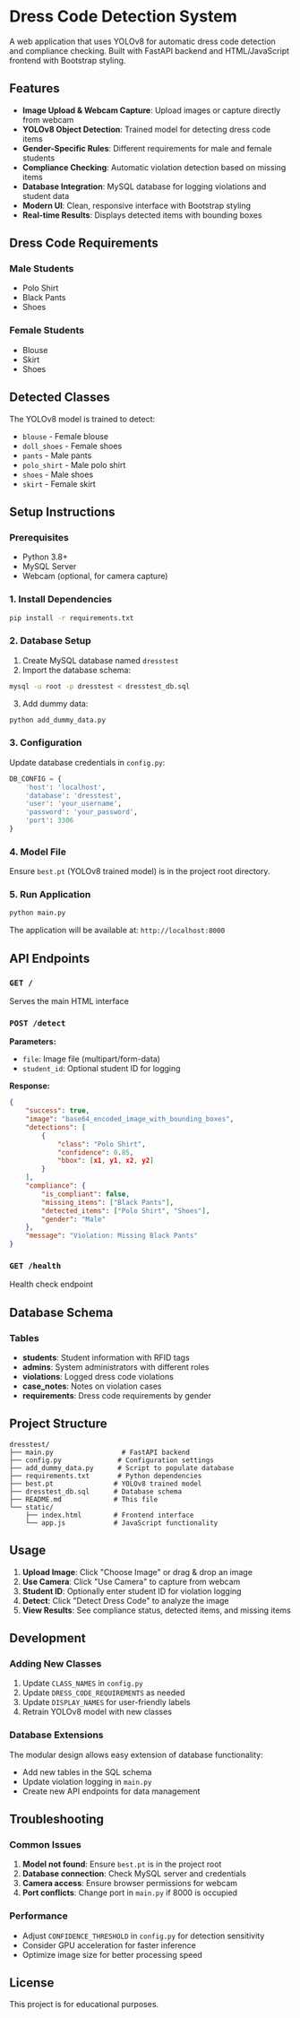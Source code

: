 # Dress Code Detection System

A web application that uses YOLOv8 for automatic dress code detection and compliance checking. Built with FastAPI backend and HTML/JavaScript frontend with Bootstrap styling.

## Features

- **Image Upload & Webcam Capture**: Upload images or capture directly from webcam
- **YOLOv8 Object Detection**: Trained model for detecting dress code items
- **Gender-Specific Rules**: Different requirements for male and female students
- **Compliance Checking**: Automatic violation detection based on missing items
- **Database Integration**: MySQL database for logging violations and student data
- **Modern UI**: Clean, responsive interface with Bootstrap styling
- **Real-time Results**: Displays detected items with bounding boxes

## Dress Code Requirements

### Male Students
- Polo Shirt
- Black Pants  
- Shoes

### Female Students
- Blouse
- Skirt
- Shoes

## Detected Classes

The YOLOv8 model is trained to detect:
- `blouse` - Female blouse
- `doll_shoes` - Female shoes
- `pants` - Male pants
- `polo_shirt` - Male polo shirt
- `shoes` - Male shoes
- `skirt` - Female skirt

## Setup Instructions

### Prerequisites
- Python 3.8+
- MySQL Server
- Webcam (optional, for camera capture)

### 1. Install Dependencies
```bash
pip install -r requirements.txt
```

### 2. Database Setup
1. Create MySQL database named `dresstest`
2. Import the database schema:
```bash
mysql -u root -p dresstest < dresstest_db.sql
```

3. Add dummy data:
```bash
python add_dummy_data.py
```

### 3. Configuration
Update database credentials in `config.py`:
```python
DB_CONFIG = {
    'host': 'localhost',
    'database': 'dresstest',
    'user': 'your_username',
    'password': 'your_password',
    'port': 3306
}
```

### 4. Model File
Ensure `best.pt` (YOLOv8 trained model) is in the project root directory.

### 5. Run Application
```bash
python main.py
```

The application will be available at: `http://localhost:8000`

## API Endpoints

### `GET /`
Serves the main HTML interface

### `POST /detect`
**Parameters:**
- `file`: Image file (multipart/form-data)
- `student_id`: Optional student ID for logging

**Response:**
```json
{
    "success": true,
    "image": "base64_encoded_image_with_bounding_boxes",
    "detections": [
        {
            "class": "Polo Shirt",
            "confidence": 0.85,
            "bbox": [x1, y1, x2, y2]
        }
    ],
    "compliance": {
        "is_compliant": false,
        "missing_items": ["Black Pants"],
        "detected_items": ["Polo Shirt", "Shoes"],
        "gender": "Male"
    },
    "message": "Violation: Missing Black Pants"
}
```

### `GET /health`
Health check endpoint

## Database Schema

### Tables
- **students**: Student information with RFID tags
- **admins**: System administrators with different roles
- **violations**: Logged dress code violations
- **case_notes**: Notes on violation cases
- **requirements**: Dress code requirements by gender

## Project Structure
```
dresstest/
├── main.py                 # FastAPI backend
├── config.py              # Configuration settings
├── add_dummy_data.py      # Script to populate database
├── requirements.txt       # Python dependencies
├── best.pt               # YOLOv8 trained model
├── dresstest_db.sql      # Database schema
├── README.md             # This file
└── static/
    ├── index.html        # Frontend interface
    └── app.js            # JavaScript functionality
```

## Usage

1. **Upload Image**: Click "Choose Image" or drag & drop an image
2. **Use Camera**: Click "Use Camera" to capture from webcam
3. **Student ID**: Optionally enter student ID for violation logging
4. **Detect**: Click "Detect Dress Code" to analyze the image
5. **View Results**: See compliance status, detected items, and missing items

## Development

### Adding New Classes
1. Update `CLASS_NAMES` in `config.py`
2. Update `DRESS_CODE_REQUIREMENTS` as needed
3. Update `DISPLAY_NAMES` for user-friendly labels
4. Retrain YOLOv8 model with new classes

### Database Extensions
The modular design allows easy extension of database functionality:
- Add new tables in the SQL schema
- Update violation logging in `main.py`
- Create new API endpoints for data management

## Troubleshooting

### Common Issues
1. **Model not found**: Ensure `best.pt` is in the project root
2. **Database connection**: Check MySQL server and credentials
3. **Camera access**: Ensure browser permissions for webcam
4. **Port conflicts**: Change port in `main.py` if 8000 is occupied

### Performance
- Adjust `CONFIDENCE_THRESHOLD` in `config.py` for detection sensitivity
- Consider GPU acceleration for faster inference
- Optimize image size for better processing speed

## License
This project is for educational purposes.

